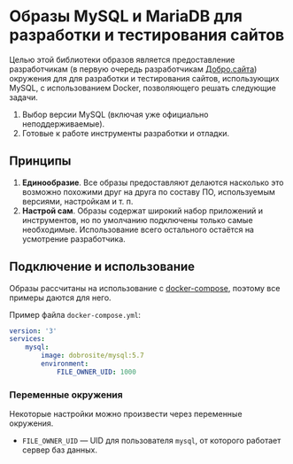 # Образы MySQL и MariaDB для разработки и тестирования сайтов

Целью этой библиотеки образов является предоставление разработчикам (в первую очередь разработчикам
[Добро.сайта](http://добро.сайт/)) окружения для для разработки и тестирования сайтов, использующих MySQL, с
использованием Docker, позволяющего решать следующие задачи.

1. Выбор версии MySQL (включая уже официально неподдерживаемые).
3. Готовые к работе инструменты разработки и отладки.

## Принципы

1. **Единообразие**. Все образы предоставляют делаются насколько это возможно похожими друг на друга
   по составу ПО, используемым версиями, настройкам и т. п.
2. **Настрой сам**. Образы содержат широкий набор приложений и инструментов, но по умолчанию подключены только самые
   необходимые. Использование всего остального остаётся на усмотрение разработчика.

## Подключение и использование

Образы рассчитаны на использование с [docker-compose](https://docs.docker.com/compose/overview/),
поэтому все примеры даются для него.

Пример файла `docker-compose.yml`:

```yaml
version: '3'
services:
    mysql:
        image: dobrosite/mysql:5.7
        environment:
            FILE_OWNER_UID: 1000
```

### Переменные окружения

Некоторые настройки можно произвести через переменные окружения.

- `FILE_OWNER_UID` — UID для пользователя `mysql`, от которого работает сервер баз данных.

